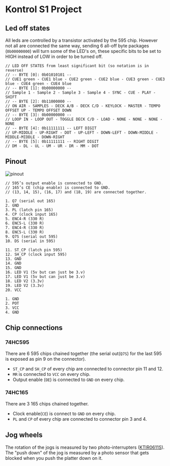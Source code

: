 # Kontrol S1 Project

## Led off states
All leds are controlled by a transistor activated by the 595 chip. However not all are connected the same way, sending 6 all-off byte packages (`0b00000000`) will turn some of the LED's on, these specific bits to be set to HIGH instead of LOW in order to be turned off.

```
// LED OFF STATES from least significant bit (so notation is in reverse)
// -- BYTE [0]: 0b01010101 --
// CUE1 green - CUE1 blue - CUE2 green - CUE2 blue - CUE3 green - CUE3 blue - CUE4 green - CUE4 blue 
// -- BYTE [1]: 0b00000000 --
// Sample 1 - Sample 2 - Sample 3 - Sample 4 - SYNC - CUE - PLAY - SHIFT
// -- BYTE [2]: 0b11000000 --
// ON AIR - SAMPLES - DECK A/B - DECK C/D - KEYLOCK - MASTER - TEMPO OFFSET UP - TEMPO OFFSET DOWN
// -- BYTE [3]: 0b00000000 --
// LOOP IN - LOOP OUT - TOGGLE DECK C/D - LOAD - NONE - NONE - NONE -NONE
// -- BYTE [4]: 0b11111111 -- LEFT DIGIT
// UP-MIDDLE - UP-RIGHT - DOT - UP-LEFT - DOWN-LEFT - DOWN-MIDDLE - MIDDLE-MIDDLE - DOWN-RIGHT
// -- BYTE [5]: 0b11111111 -- RIGHT DIGIT
// DM - DL - UL - UM - UR - DR - MM - DOT
```

## Pinout

![pinout](https://i.imgur.com/A7mcbnp.png)
```
// 595’s output enable is connected to GND.
// 165’s CE (chip enable) is connected to GND.
// (13, 14, 15), (16, 17) and (18, 19) are connected together.

1. Q7 (serial out 165)
2. GND
3. PL (latch pin 165)
4. CP (clock input 165)
5. ENC4-R (330 R)
6. ENC5-L (330 R)
7. ENC4-R (330 R)
8. ENC5-L (330 R)
9. Q7S (serial out 595)
10. DS (serial in 595)

11. ST_CP (latch pin 595)
12. SH_CP (clock input 595)
13. GND
14. GND
15. GND
16. LED V1 (5v but can just be 3.v)
17. LED V1 (5v but can just be 3.v)
18. LED V2 (3.3v)
19. LED V2 (3.3v)
20. VCC

1. GND
2. POT
3. VCC
4. GND
```

## Chip connections

### 74HC595

There are 6 595 chips chained together (the serial out(`Q7S`) for the last 595 is exposed as pin 9 on the connector).

- `ST_CP` and `SH_CP` of every chip are connected to connector pin 11 and 12.
- `MR` is connected to `VCC` on every chip.
- Output enable (`OE`) is connected to `GND` on every chip.

### 74HC165

There are 3 165 chips chained together.

- Clock enable(`CE`) is connect to `GND` on every chip.
- `PL` and `CP` of every chip are connected to connector pin 3 and 4.

## Jog wheels

The rotation of the jogs is measured by two photo-interrupters ([KTIR0611S](http://www.farnell.com/datasheets/2307823.pdf)). The "push down" of the jog is measured by a photo sensor that gets blocked when you push the platter down on it.
